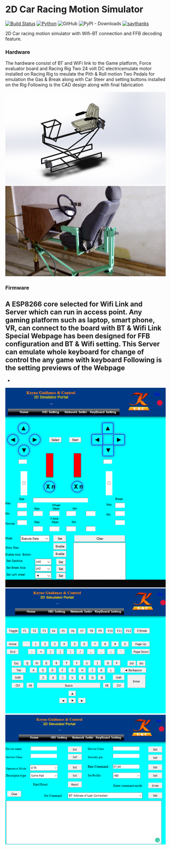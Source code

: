 # 2D Car Racing Motion Simulator

[![Build Status](https://travis-ci.com/mkeyno/KeynoRobot.svg?branch=master)](https://travis-ci.com/mkeyno/KeynoRobot)
[![Python](https://img.shields.io/badge/Python-3.6%2B-red.svg)](https://www.python.org/downloads/)
![GitHub](https://img.shields.io/github/license/mkeyno/KeynoRobot.svg) 
![PyPI - Downloads](https://img.shields.io/pypi/dm/KeynoRobot.svg?label=PyPi%20Downloads)
[![saythanks](https://img.shields.io/badge/say-thanks-ff69b4.svg)](https://saythanks.io/to/mmphego)

2D Car racing motion simulator  with Wifi-BT connection and FFB decoding feature. 

### Hardware
The hardware consist of BT and WiFi link to the Game platform, Force evaluator board and Racing Rig
Two 24 volt DC electricemulate motor installed on Racing Rig to meulate the Pith & Roll motion
Two Pedals for emulation the Gas & Break along with Car Steer and setting buttons installed on the Rig
Following is the CAD design along with final fabrication

 ![-](https://github.com/mkeyno/2D-Car-racing-motion-simulator-/blob/master/res/cad.JPG) 
 ![-](https://github.com/mkeyno/2D-Car-racing-motion-simulator-/blob/master/res/build.jpg) 

### Firmware
A ESP8266 core selected for Wifi Link and Server which can run in  access point. Any gaming platform such as laptop, smart phone, VR, can connect to the board with BT & Wifi Link
Special Webpage has been designed for FFB configuration and BT & Wifi setting. This Server can emulate whole keyboard for change of control the any game with keyboard
Following is the setting previews of the Webpage
-
-
![-](https://github.com/mkeyno/2D-Car-racing-motion-simulator-/blob/master/res/main.png) 
![-](https://github.com/mkeyno/2D-Car-racing-motion-simulator-/blob/master/res/keyboard.png) 
![-](https://github.com/mkeyno/2D-Car-racing-motion-simulator-/blob/master/res/bt.png) 
